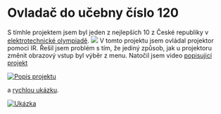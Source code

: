 # Ovladač do učebny číslo 120
S tímhle projektem jsem byl jeden z nejlepších 10 z České republiky v [elektrotechnické olympiadě](diplom.jpg).
<img src = "diplom.jpg">
V tomto projektu jsem ovládal projektor pomoci IR. Řešil jsem problém s tím, že jediný způsob, jak u projektoru změnit obrazový vstup byl výběr z menu. Natočil jsem video [popisujicí projekt](https://youtu.be/99CuRj4N2So)

[![Popis projektu](https://img.youtube.com/vi/99CuRj4N2So/0.jpg)](https://www.youtube.com/watch?v=99CuRj4N2So)

a [rychlou ukázku](https://youtu.be/Cdun-ippr8c).

[![Ukázka](https://img.youtube.com/vi/Cdun-ippr8c/0.jpg)](https://www.youtube.com/watch?v=Cdun-ippr8c)